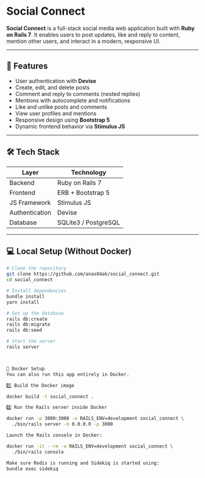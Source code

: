 # Social Connect

**Social Connect** is a full-stack social media web application built with **Ruby on Rails 7**. It enables users to post updates, like and reply to content, mention other users, and interact in a modern, responsive UI.

---

## 🚀 Features

- User authentication with **Devise**
- Create, edit, and delete posts
- Comment and reply to comments (nested replies)
- Mentions with autocomplete and notifications
- Like and unlike posts and comments
- View user profiles and mentions
- Responsive design using **Bootstrap 5**
- Dynamic frontend behavior via **Stimulus JS**

---

## 🛠️ Tech Stack

| Layer          | Technology         |
|----------------|--------------------|
| Backend        | Ruby on Rails 7    |
| Frontend       | ERB + Bootstrap 5  |
| JS Framework   | Stimulus JS        |
| Authentication | Devise             |
| Database       | SQLite3 / PostgreSQL |

---

## 💻 Local Setup (Without Docker)

```bash
# Clone the repository
git clone https://github.com/anas04ak/social_connect.git
cd social_connect

# Install dependencies
bundle install
yarn install

# Set up the database
rails db:create
rails db:migrate
rails db:seed

# Start the server
rails server



🐳 Docker Setup
You can also run this app entirely in Docker.

1️⃣ Build the Docker image

docker build -t social_connect .

2️⃣ Run the Rails server inside Docker

docker run -p 3000:3000 -e RAILS_ENV=development social_connect \
  ./bin/rails server -b 0.0.0.0 -p 3000

Launch the Rails console in Docker:

docker run -it --rm -e RAILS_ENV=development social_connect \
  ./bin/rails console

Make sure Redis is running and Sidekiq is started using:
bundle exec sidekiq
